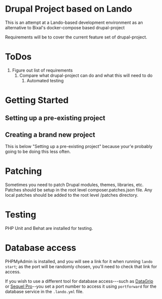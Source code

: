 # Drupal Project based on Lando
This is an attempt at a Lando-based development environment as an alternative to Bixal's docker-compose based
drupal-project

Requirements will be to cover the current feature set of drupal-project.

# ToDos
1. Figure out list of requirements
    1. Compare what drupal-project can do and what this will need to do
        1. Automated testing

# Getting Started
## Setting up a pre-existing project


## Creating a brand new project
This is below "Setting up a pre-existing project" because your'e probably going to be doing this less often.

# Patching
Sometimes you need to patch Drupal modules, themes, libraries, etc. Patches should be setup in the root level
composer.patches.json file. Any local patches should be added to the root level /patches directory.

# Testing
PHP Unit and Behat are installed for testing.

# Database access
PHPMyAdmin is installed, and you will see a link for it when running `lando start`; as the port will be randomly chosen,
you'll need to check that link for access.

If you wish to use a different tool for database access---such as [DataGrip](https://www.jetbrains.com/datagrip/) or
[Sequel Pro](https://www.sequelpro.com/)\--you set a port number to access it using `portforward` for the database
service in the `.lando.yml` file.
